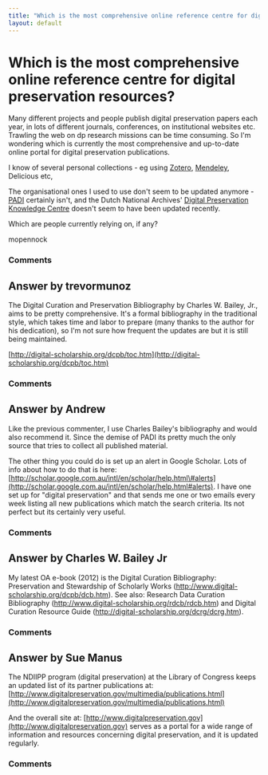 ```yaml
---
title: "Which is the most comprehensive online reference centre for digital preservation resources?"
layout: default
---
```

Which is the most comprehensive online reference centre for digital preservation resources?
=====================
Many different projects and people publish digital preservation papers
each year, in lots of different journals, conferences, on institutional
websites etc. Trawling the web on dp research missions can be time
consuming. So I'm wondering which is currently the most comprehensive
and up-to-date online portal for digital preservation publications.

I know of several personal collections - eg using
[Zotero](https://www.zotero.org/groups/digitale_langzeitarchivierung/),
[Mendeley](http://www.mendeley.com/groups/1704161/digital-preservation-cost/),
Delicious etc,

The organisational ones I used to use don't seem to be updated anymore -
[PADI](http://pandora.nla.gov.au/pan/10691/20110824-1153/www.nla.gov.au/padi/index.html)
certainly isn't, and the Dutch National Archives' [Digital Preservation
Knowledge
Centre](http://en.nationaalarchief.nl/knowledge-base/digital-preservation)
doesn't seem to have been updated recently.

Which are people currently relying on, if any?

mopennock

### Comments ###


Answer by trevormunoz
----------------
The Digital Curation and Preservation Bibliography by Charles W. Bailey,
Jr., aims to be pretty comprehensive. It's a formal bibliography in the
traditional style, which takes time and labor to prepare (many thanks to
the author for his dedication), so I'm not sure how frequent the updates
are but it is still being maintained.

[http://digital-scholarship.org/dcpb/toc.htm](http://digital-scholarship.org/dcpb/toc.htm)

### Comments ###

Answer by Andrew
----------------
Like the previous commenter, I use Charles Bailey's bibliography and
would also recommend it. Since the demise of PADI its pretty much the
only source that tries to collect all published material.

The other thing you could do is set up an alert in Google Scholar. Lots
of info about how to do that is here:
[http://scholar.google.com.au/intl/en/scholar/help.html\#alerts](http://scholar.google.com.au/intl/en/scholar/help.html#alerts).
I have one set up for "digital preservation" and that sends me one or
two emails every week listing all new publications which match the
search criteria. Its not perfect but its certainly very useful.

### Comments ###

Answer by Charles W. Bailey Jr
----------------
My latest OA e-book (2012) is the Digital Curation Bibliography:
Preservation and Stewardship of Scholarly Works
(http://www.digital-scholarship.org/dcpb/dcb.htm). See also: Research
Data Curation Bibliography
(http://www.digital-scholarship.org/rdcb/rdcb.htm) and Digital Curation
Resource Guide (http://digital-scholarship.org/dcrg/dcrg.htm).

### Comments ###

Answer by Sue Manus
----------------
The NDIIPP program (digital preservation) at the Library of Congress
keeps an updated list of its partner publications at:
[http://www.digitalpreservation.gov/multimedia/publications.html](http://www.digitalpreservation.gov/multimedia/publications.html)

And the overall site at:
[http://www.digitalpreservation.gov](http://www.digitalpreservation.gov)
serves as a portal for a wide range of information and resources
concerning digital preservation, and it is updated regularly.

### Comments ###

